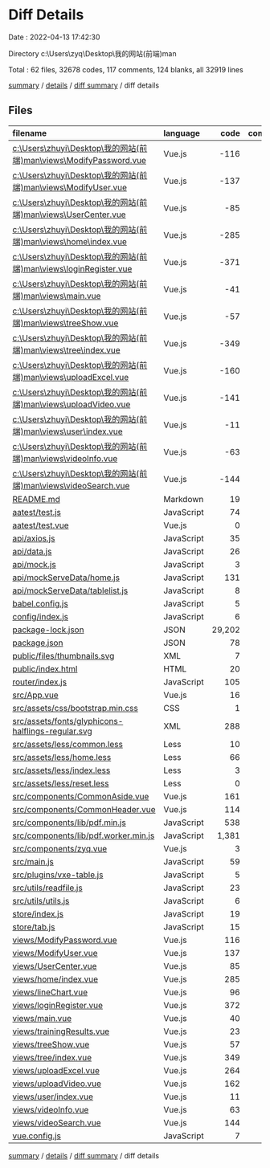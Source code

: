 # Diff Details

Date : 2022-04-13 17:42:30

Directory c:\Users\zyq\Desktop\我的网站\(前端)man

Total : 62 files,  32678 codes, 117 comments, 124 blanks, all 32919 lines

[summary](results.md) / [details](details.md) / [diff summary](diff.md) / diff details

## Files
| filename | language | code | comment | blank | total |
| :--- | :--- | ---: | ---: | ---: | ---: |
| [c:\Users\zhuyi\Desktop\我的网站\(前端)man\views\ModifyPassword.vue](/c:%5CUsers%5Czhuyi%5CDesktop%5C%E6%88%91%E7%9A%84%E7%BD%91%E7%AB%99%5C(%E5%89%8D%E7%AB%AF)man%5Cviews%5CModifyPassword.vue) | Vue.js | -116 | -2 | -3 | -121 |
| [c:\Users\zhuyi\Desktop\我的网站\(前端)man\views\ModifyUser.vue](/c:%5CUsers%5Czhuyi%5CDesktop%5C%E6%88%91%E7%9A%84%E7%BD%91%E7%AB%99%5C(%E5%89%8D%E7%AB%AF)man%5Cviews%5CModifyUser.vue) | Vue.js | -137 | -6 | -3 | -146 |
| [c:\Users\zhuyi\Desktop\我的网站\(前端)man\views\UserCenter.vue](/c:%5CUsers%5Czhuyi%5CDesktop%5C%E6%88%91%E7%9A%84%E7%BD%91%E7%AB%99%5C(%E5%89%8D%E7%AB%AF)man%5Cviews%5CUserCenter.vue) | Vue.js | -85 | -2 | -4 | -91 |
| [c:\Users\zhuyi\Desktop\我的网站\(前端)man\views\home\index.vue](/c:%5CUsers%5Czhuyi%5CDesktop%5C%E6%88%91%E7%9A%84%E7%BD%91%E7%AB%99%5C(%E5%89%8D%E7%AB%AF)man%5Cviews%5Chome%5Cindex.vue) | Vue.js | -285 | -19 | -17 | -321 |
| [c:\Users\zhuyi\Desktop\我的网站\(前端)man\views\loginRegister.vue](/c:%5CUsers%5Czhuyi%5CDesktop%5C%E6%88%91%E7%9A%84%E7%BD%91%E7%AB%99%5C(%E5%89%8D%E7%AB%AF)man%5Cviews%5CloginRegister.vue) | Vue.js | -371 | -10 | -6 | -387 |
| [c:\Users\zhuyi\Desktop\我的网站\(前端)man\views\main.vue](/c:%5CUsers%5Czhuyi%5CDesktop%5C%E6%88%91%E7%9A%84%E7%BD%91%E7%AB%99%5C(%E5%89%8D%E7%AB%AF)man%5Cviews%5Cmain.vue) | Vue.js | -41 | 0 | -3 | -44 |
| [c:\Users\zhuyi\Desktop\我的网站\(前端)man\views\treeShow.vue](/c:%5CUsers%5Czhuyi%5CDesktop%5C%E6%88%91%E7%9A%84%E7%BD%91%E7%AB%99%5C(%E5%89%8D%E7%AB%AF)man%5Cviews%5CtreeShow.vue) | Vue.js | -57 | 0 | -1 | -58 |
| [c:\Users\zhuyi\Desktop\我的网站\(前端)man\views\tree\index.vue](/c:%5CUsers%5Czhuyi%5CDesktop%5C%E6%88%91%E7%9A%84%E7%BD%91%E7%AB%99%5C(%E5%89%8D%E7%AB%AF)man%5Cviews%5Ctree%5Cindex.vue) | Vue.js | -349 | -36 | -11 | -396 |
| [c:\Users\zhuyi\Desktop\我的网站\(前端)man\views\uploadExcel.vue](/c:%5CUsers%5Czhuyi%5CDesktop%5C%E6%88%91%E7%9A%84%E7%BD%91%E7%AB%99%5C(%E5%89%8D%E7%AB%AF)man%5Cviews%5CuploadExcel.vue) | Vue.js | -160 | -17 | -9 | -186 |
| [c:\Users\zhuyi\Desktop\我的网站\(前端)man\views\uploadVideo.vue](/c:%5CUsers%5Czhuyi%5CDesktop%5C%E6%88%91%E7%9A%84%E7%BD%91%E7%AB%99%5C(%E5%89%8D%E7%AB%AF)man%5Cviews%5CuploadVideo.vue) | Vue.js | -141 | -16 | -3 | -160 |
| [c:\Users\zhuyi\Desktop\我的网站\(前端)man\views\user\index.vue](/c:%5CUsers%5Czhuyi%5CDesktop%5C%E6%88%91%E7%9A%84%E7%BD%91%E7%AB%99%5C(%E5%89%8D%E7%AB%AF)man%5Cviews%5Cuser%5Cindex.vue) | Vue.js | -11 | 0 | -1 | -12 |
| [c:\Users\zhuyi\Desktop\我的网站\(前端)man\views\videoInfo.vue](/c:%5CUsers%5Czhuyi%5CDesktop%5C%E6%88%91%E7%9A%84%E7%BD%91%E7%AB%99%5C(%E5%89%8D%E7%AB%AF)man%5Cviews%5CvideoInfo.vue) | Vue.js | -63 | -5 | -8 | -76 |
| [c:\Users\zhuyi\Desktop\我的网站\(前端)man\views\videoSearch.vue](/c:%5CUsers%5Czhuyi%5CDesktop%5C%E6%88%91%E7%9A%84%E7%BD%91%E7%AB%99%5C(%E5%89%8D%E7%AB%AF)man%5Cviews%5CvideoSearch.vue) | Vue.js | -144 | -8 | -2 | -154 |
| [README.md](/README.md) | Markdown | 19 | 0 | 6 | 25 |
| [aatest/test.js](/aatest/test.js) | JavaScript | 74 | 8 | 44 | 126 |
| [aatest/test.vue](/aatest/test.vue) | Vue.js | 0 | 0 | 1 | 1 |
| [api/axios.js](/api/axios.js) | JavaScript | 35 | 9 | 6 | 50 |
| [api/data.js](/api/data.js) | JavaScript | 26 | 12 | 8 | 46 |
| [api/mock.js](/api/mock.js) | JavaScript | 3 | 0 | 3 | 6 |
| [api/mockServeData/home.js](/api/mockServeData/home.js) | JavaScript | 131 | 8 | 4 | 143 |
| [api/mockServeData/tablelist.js](/api/mockServeData/tablelist.js) | JavaScript | 8 | 0 | 3 | 11 |
| [babel.config.js](/babel.config.js) | JavaScript | 5 | 0 | 1 | 6 |
| [config/index.js](/config/index.js) | JavaScript | 6 | 0 | 1 | 7 |
| [package-lock.json](/package-lock.json) | JSON | 29,202 | 0 | 1 | 29,203 |
| [package.json](/package.json) | JSON | 78 | 0 | 1 | 79 |
| [public/files/thumbnails.svg](/public/files/thumbnails.svg) | XML | 7 | 0 | 1 | 8 |
| [public/index.html](/public/index.html) | HTML | 20 | 17 | 5 | 42 |
| [router/index.js](/router/index.js) | JavaScript | 105 | 5 | 4 | 114 |
| [src/App.vue](/src/App.vue) | Vue.js | 16 | 0 | 3 | 19 |
| [src/assets/css/bootstrap.min.css](/src/assets/css/bootstrap.min.css) | CSS | 1 | 6 | 0 | 7 |
| [src/assets/fonts/glyphicons-halflings-regular.svg](/src/assets/fonts/glyphicons-halflings-regular.svg) | XML | 288 | 0 | 0 | 288 |
| [src/assets/less/common.less](/src/assets/less/common.less) | Less | 10 | 0 | 1 | 11 |
| [src/assets/less/home.less](/src/assets/less/home.less) | Less | 66 | 8 | 11 | 85 |
| [src/assets/less/index.less](/src/assets/less/index.less) | Less | 3 | 0 | 1 | 4 |
| [src/assets/less/reset.less](/src/assets/less/reset.less) | Less | 0 | 1 | 0 | 1 |
| [src/components/CommonAside.vue](/src/components/CommonAside.vue) | Vue.js | 161 | 4 | 5 | 170 |
| [src/components/CommonHeader.vue](/src/components/CommonHeader.vue) | Vue.js | 114 | 1 | 1 | 116 |
| [src/components/lib/pdf.min.js](/src/components/lib/pdf.min.js) | JavaScript | 538 | 0 | 0 | 538 |
| [src/components/lib/pdf.worker.min.js](/src/components/lib/pdf.worker.min.js) | JavaScript | 1,381 | 0 | 0 | 1,381 |
| [src/components/zyq.vue](/src/components/zyq.vue) | Vue.js | 3 | 0 | 0 | 3 |
| [src/main.js](/src/main.js) | JavaScript | 59 | 20 | 9 | 88 |
| [src/plugins/vxe-table.js](/src/plugins/vxe-table.js) | JavaScript | 5 | 0 | 1 | 6 |
| [src/utils/readfile.js](/src/utils/readfile.js) | JavaScript | 23 | 13 | 2 | 38 |
| [src/utils/utils.js](/src/utils/utils.js) | JavaScript | 6 | 0 | 2 | 8 |
| [store/index.js](/store/index.js) | JavaScript | 19 | 4 | 3 | 26 |
| [store/tab.js](/store/tab.js) | JavaScript | 15 | 4 | 2 | 21 |
| [views/ModifyPassword.vue](/views/ModifyPassword.vue) | Vue.js | 116 | 2 | 3 | 121 |
| [views/ModifyUser.vue](/views/ModifyUser.vue) | Vue.js | 137 | 6 | 3 | 146 |
| [views/UserCenter.vue](/views/UserCenter.vue) | Vue.js | 85 | 2 | 4 | 91 |
| [views/home/index.vue](/views/home/index.vue) | Vue.js | 285 | 19 | 17 | 321 |
| [views/lineChart.vue](/views/lineChart.vue) | Vue.js | 96 | 7 | 0 | 103 |
| [views/loginRegister.vue](/views/loginRegister.vue) | Vue.js | 372 | 10 | 6 | 388 |
| [views/main.vue](/views/main.vue) | Vue.js | 40 | 0 | 3 | 43 |
| [views/trainingResults.vue](/views/trainingResults.vue) | Vue.js | 23 | 0 | 1 | 24 |
| [views/treeShow.vue](/views/treeShow.vue) | Vue.js | 57 | 0 | 1 | 58 |
| [views/tree/index.vue](/views/tree/index.vue) | Vue.js | 349 | 31 | 11 | 391 |
| [views/uploadExcel.vue](/views/uploadExcel.vue) | Vue.js | 264 | 19 | 3 | 286 |
| [views/uploadVideo.vue](/views/uploadVideo.vue) | Vue.js | 162 | 6 | 1 | 169 |
| [views/user/index.vue](/views/user/index.vue) | Vue.js | 11 | 0 | 1 | 12 |
| [views/videoInfo.vue](/views/videoInfo.vue) | Vue.js | 63 | 5 | 8 | 76 |
| [views/videoSearch.vue](/views/videoSearch.vue) | Vue.js | 144 | 8 | 2 | 154 |
| [vue.config.js](/vue.config.js) | JavaScript | 7 | 3 | 1 | 11 |

[summary](results.md) / [details](details.md) / [diff summary](diff.md) / diff details